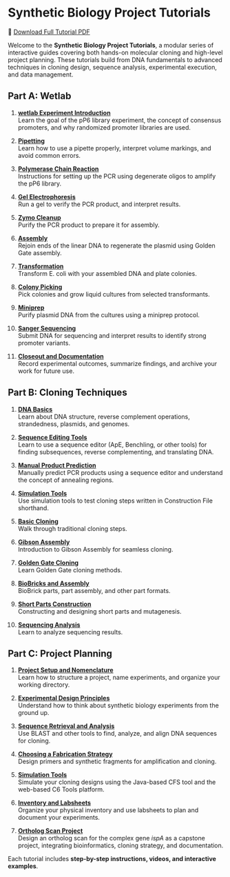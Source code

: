 # Synthetic Biology Project Tutorials

<p>📄 <a href="pdf/combined.pdf" target="_blank">Download Full Tutorial PDF</a></p>

Welcome to the **Synthetic Biology Project Tutorials**, a modular series of interactive guides covering both hands-on molecular cloning and high-level project planning. These tutorials build from DNA fundamentals to advanced techniques in cloning design, sequence analysis, experimental execution, and data management.

## Part A: Wetlab

1. **[wetlab Experiment Introduction](wetlab/intro.md)**  
   Learn the goal of the pP6 library experiment, the concept of consensus promoters, and why randomized promoter libraries are used.

2. **[Pipetting](wetlab/pipetting.md)**  
   Learn how to use a pipette properly, interpret volume markings, and avoid common errors.

3. **[Polymerase Chain Reaction](wetlab/pcr.md)**  
   Instructions for setting up the PCR using degenerate oligos to amplify the pP6 library.

4. **[Gel Electrophoresis](wetlab/gel.md)**  
   Run a gel to verify the PCR product, and interpret results.

5. **[Zymo Cleanup](wetlab/cleanup.md)**  
   Purify the PCR product to prepare it for assembly.

6. **[Assembly](wetlab/assembly.md)**  
   Rejoin ends of the linear DNA to regenerate the plasmid using Golden Gate assembly.

7. **[Transformation](wetlab/transformation.md)**  
   Transform E. coli with your assembled DNA and plate colonies.

8. **[Colony Picking](wetlab/pick.md)**  
   Pick colonies and grow liquid cultures from selected transformants.

9. **[Miniprep](wetlab/miniprep.md)**  
   Purify plasmid DNA from the cultures using a miniprep protocol.

10. **[Sanger Sequencing](wetlab/sequencing.md)**  
    Submit DNA for sequencing and interpret results to identify strong promoter variants.

11. **[Closeout and Documentation](wetlab/closeout.md)**  
    Record experimental outcomes, summarize findings, and archive your work for future use.

## Part B: Cloning Techniques

1. **[DNA Basics](construction/dna_basics.md)**  
   Learn about DNA structure, reverse complement operations, strandedness, plasmids, and genomes.

2. **[Sequence Editing Tools](construction/sequence_tools.md)**  
   Learn to use a sequence editor (ApE, Benchling, or other tools) for finding subsequences, reverse complementing, and translating DNA.

3. **[Manual Product Prediction](construction/manual_prediction.md)**  
   Manually predict PCR products using a sequence editor and understand the concept of annealing regions.

4. **[Simulation Tools](construction/simulation_tools.md)**  
   Use simulation tools to test cloning steps written in Construction File shorthand.

5. **[Basic Cloning](construction/basic_cloning.md)**  
   Walk through traditional cloning steps.

6. **[Gibson Assembly](construction/gibson.md)**  
   Introduction to Gibson Assembly for seamless cloning.

7. **[Golden Gate Cloning](construction/golden_gate.md)**  
   Learn Golden Gate cloning methods.

8. **[BioBricks and Assembly](construction/biobricks.md)**  
   BioBrick parts, part assembly, and other part formats.

9. **[Short Parts Construction](construction/short_parts.md)**  
   Constructing and designing short parts and mutagenesis.  

10. **[Sequencing Analysis](construction/sequencing.md)**  
   Learn to analyze sequencing results.

## Part C: Project Planning

1. **[Project Setup and Nomenclature](planning/project_setup.md)**  
   Learn how to structure a project, name experiments, and organize your working directory.

2. **[Experimental Design Principles](planning/design_principles.md)**  
   Understand how to think about synthetic biology experiments from the ground up.

3. **[Sequence Retrieval and Analysis](planning/sequence_analysis.md)**  
   Use BLAST and other tools to find, analyze, and align DNA sequences for cloning.

4. **[Choosing a Fabrication Strategy](planning/oligo_design.md)**  
   Design primers and synthetic fragments for amplification and cloning.

5. **[Simulation Tools](planning/cfs_simulation.md)**  
   Simulate your cloning designs using the Java-based CFS tool and the web-based C6 Tools platform.

6. **[Inventory and Labsheets](planning/inventory_labsheets.md)**  
   Organize your physical inventory and use labsheets to plan and document your experiments.

7. **[Ortholog Scan  Project](planning/project_ispA.md)**  
   Design an ortholog scan for the complex gene *ispA* as a capstone project, integrating bioinformatics, cloning strategy, and documentation.

Each tutorial includes **step-by-step instructions, videos, and interactive examples**.
